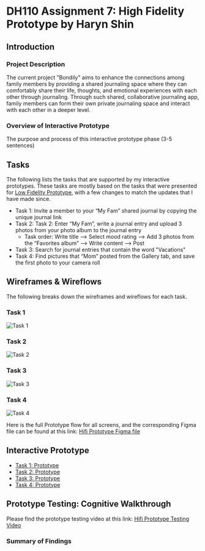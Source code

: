 # DH110 Assignment 7: High Fidelity Prototype by Haryn Shin
## Introduction
### Project Description
The current project "Bondily" aims to enhance the connections among family members by providing a shared journaling space where they can comfortably share their life, thoughts, and emotional experiences with each other through journaling. Through such shared, collaborative journaling app, family members can form their own private journaling space and interact with each other in a deeper level.

### Overview of Interactive Prototype
The purpose and process of this interactive prototype phase (3-5 sentences)

## Tasks
The following lists the tasks that are supported by my interactive prototypes. These tasks are mostly based on the tasks that were presented for [Low Fidelity Prototype](https://github.com/harynshin/DH110-HARYNSHIN/blob/main/Assignments/A5_lowfi_prototype.md), with a few changes to match the updates that I have made since. 

- Task 1: Invite a member to your “My Fam” shared journal by copying the unique journal link 
- Task 2: Task 2: Enter “My Fam”, write a journal entry and upload 3 photos from your photo album to the journal entry 
  - Task order: Write title --> Select mood rating --> Add 3 photos from the “Favorites album” --> Write content --> Post
- Task 3: Search for journal entries that contain the word "Vacations"
- Task 4: Find pictures that “Mom” posted from the Gallery tab, and save the first photo to your camera roll

## Wireframes & Wireflows
The following breaks down the wireframes and wireflows for each task. 
### Task 1
![Task 1](https://github.com/harynshin/DH110-HARYNSHIN/assets/116034969/5ab8e419-af79-4a7d-b0d2-843f506a487a)

### Task 2
![Task 2](https://github.com/harynshin/DH110-HARYNSHIN/assets/116034969/5e4fb686-791c-4d2a-8a78-4aa0e1d1c6b6)

### Task 3
![Task 3](https://github.com/harynshin/DH110-HARYNSHIN/assets/116034969/e7547a4b-74ee-41d2-915c-72c1f8e668a8)

### Task 4
![Task 4](https://github.com/harynshin/DH110-HARYNSHIN/assets/116034969/e9d3e9b8-04d2-4cc2-b949-8ffa655f396c)

Here is the full Prototype flow for all screens, and the corresponding Figma file can be found at this link: [Hifi Prototype Figma file](https://www.figma.com/file/4twDn9DJpKNgK0MMNSx9Yk/DH110-PROJECT?type=design&node-id=49%3A244&t=K4U9TsbapQpZIMps-1)

## Interactive Prototype
- [Task 1: Prototype]()
- [Task 2: Prototype]()
- [Task 3: Prototype]()
- [Task 4: Prototype]()

## Prototype Testing: Cognitive Walkthrough
Please find the prototype testing video at this link: [Hifi Prototype Testing Video]()

### Summary of Findings




